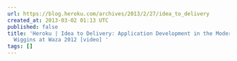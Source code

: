 ```yaml
---
url: https://blog.heroku.com/archives/2013/2/27/idea_to_delivery
created_at: 2013-03-02 01:13 UTC
published: false
title: 'Heroku | Idea to Delivery: Application Development in the Modern Age. Adam
  Wiggins at Waza 2012 [video] '
tags: []
---
```



